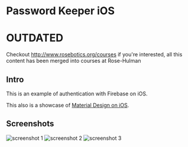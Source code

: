 
# Password Keeper iOS

# OUTDATED

Checkout http://www.rosebotics.org/courses if you're interested, all this content has been merged into courses at Rose-Hulman

## Intro

This is an example of authentication with Firebase on iOS. 

This also is a showcase of [Material Design on iOS](https://github.com/CosmicMind/Material).

## Screenshots

![screenshot 1](https://raw.githubusercontent.com/rockwotj/FirebasePasswordKeeperiOS/master/Screenshots/screenshot1.png "Screenshot 1")
![screenshot 2](https://raw.githubusercontent.com/rockwotj/FirebasePasswordKeeperiOS/master/Screenshots/screenshot2.png "Screenshot 2")
![screenshot 3](https://raw.githubusercontent.com/rockwotj/FirebasePasswordKeeperiOS/master/Screenshots/screenshot3.png "Screenshot 3")


